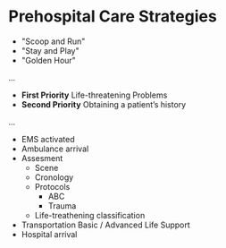 # Prehospital Care Strategies

- "Scoop and Run"
- "Stay and Play"
- "Golden Hour"

...

- __First Priority__ Life-threatening Problems
- __Second Priority__ Obtaining a patient’s history

...

- EMS activated
- Ambulance arrival
- Assesment
  - Scene
  - Cronology
  - Protocols
    - ABC
    - Trauma
  - Life-treathening classification
- Transportation Basic / Advanced Life Support
- Hospital arrival
